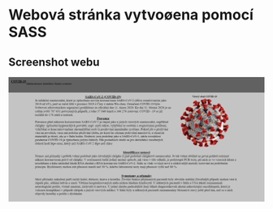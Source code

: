 # Webová stránka vytvoøena pomocí SASS
## Screenshot webu
![alt text](https://github.com/Mavin01/Homework/blob/master/Statick%C3%A1Webov%C3%A1Str%C3%A1nkaSVyu%C5%BEit%C3%ADmSASS/img/Web.PNG)
